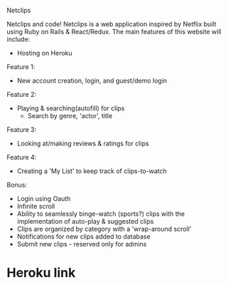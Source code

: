 Netclips

Netclips and code! Netclips is a web application inspired by Netflix built using Ruby on Rails & React/Redux. The main features of this website will include:
- Hosting on Heroku

Feature 1:
- New account creation, login, and guest/demo login

Feature 2:
- Playing & searching(autofill) for clips
  - Search by genre, 'actor', title

Feature 3:
- Looking at/making reviews & ratings for clips

Feature 4:
- Creating a 'My List' to keep track of clips-to-watch

Bonus:
- Login using Oauth
- Infinite scroll
- Ability to seamlessly binge-watch (sports?) clips with the implementation of auto-play & suggested clips
- Clips are organized by category with a 'wrap-around scroll'
- Notifications for new clips added to database
- Submit new clips - reserved only for admins

# Heroku link
